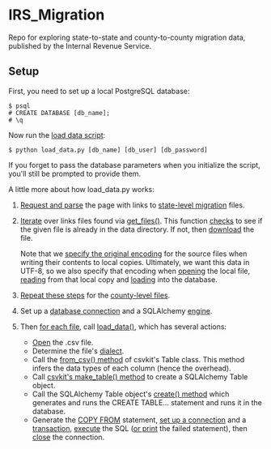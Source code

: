# IRS_Migration

Repo for exploring state-to-state and county-to-county migration data, published by the Internal Revenue Service.

Setup
-----

First, you need to set up a local PostgreSQL database:

	$ psql
	# CREATE DATABASE [db_name];
	# \q

Now run the [load data script](https://github.com/gordonje/IRS_Migration/blob/master/load_data.py):

	$ python load_data.py [db_name] [db_user] [db_password]

If you forget to pass the database parameters when you initialize the script, you'll still be prompted to provide them.

A little more about how load_data.py works:

1.	[Request and parse](https://github.com/gordonje/IRS_Migration/blob/master/load_data.py#L117-L119) the page with links to [state-level migration](http://www.irs.gov/uac/SOI-Tax-Stats-State-to-State-Migration-Database-Files) files.

2. [Iterate](https://github.com/gordonje/IRS_Migration/blob/master/load_data.py#L121-L122) over links files found via [get_files()](https://github.com/gordonje/IRS_Migration/blob/master/load_data.py#L18-L46). This function [checks](https://github.com/gordonje/IRS_Migration/blob/master/load_data.py#L31-L33) to see if the given file is already in the data directory. If not, then [download](https://github.com/gordonje/IRS_Migration/blob/master/load_data.py#L35-L43) the file. 
	
	Note that we [specify the original encoding](https://github.com/gordonje/IRS_Migration/blob/master/load_data.py#L42) for the source files when writing their contents to local copies. Ultimately, we want this data in UTF-8, so we also specify that encoding when [opening](https://github.com/gordonje/IRS_Migration/blob/master/load_data.py#L40) the local file, [reading](https://github.com/gordonje/IRS_Migration/blob/master/load_data.py#L127) from that local copy and [loading](https://github.com/gordonje/IRS_Migration/blob/master/load_data.py#L58) into the database.

3. [Repeat these steps](https://github.com/gordonje/IRS_Migration/blob/master/load_data.py#L124-L130) for the [county-level files](http://www.irs.gov/uac/SOI-Tax-Stats-County-to-County-Migration-Data-Files).

4.	Set up a [database connection](https://github.com/gordonje/IRS_Migration/blob/master/load_data.py#L134-L147) and a SQLAlchemy [engine](https://github.com/gordonje/IRS_Migration/blob/master/load_data.py#L149).

5.	Then [for each file](https://github.com/gordonje/IRS_Migration/blob/master/load_data.py#L151-L153), call [load_data()](https://github.com/gordonje/IRS_Migration/blob/master/load_data.py#L49-L107), which has several actions:

	*	[Open](https://github.com/gordonje/IRS_Migration/blob/master/load_data.py#L58) the .csv file.
	*	Determine the file's [dialect](https://github.com/onyxfish/csvkit/blob/master/csvkit/sniffer.py).
	*	Call the [from_csv() method](https://github.com/onyxfish/csvkit/blob/master/csvkit/table.py#L189-L257) of csvkit's Table class. This method infers the data types of each column (hence the overhead).
	*	Call [csvkit's make_table() method](https://github.com/onyxfish/csvkit/blob/master/csvkit/sql.py#L77-L89) to create a SQLAlchemy Table object.
	*	Call the SQLAlchemy Table object's [create() method](https://github.com/gordonje/IRS_Migration/blob/master/load_data.py#L131) which generates and runs the CREATE TABLE... statement and runs it in the database.
	*	Generate the [COPY FROM](https://github.com/gordonje/IRS_Migration/blob/master/load_data.py#L81-L93) statement, [set up a connection](https://github.com/gordonje/IRS_Migration/blob/master/load_data.py#L95) and a [transaction](https://github.com/gordonje/IRS_Migration/blob/master/load_data.py#L97), [execute](https://github.com/gordonje/IRS_Migration/blob/master/load_data.py#L99-L101) the SQL ([or print](https://github.com/gordonje/IRS_Migration/blob/master/load_data.py#L102-L105) the failed statement), then [close](https://github.com/gordonje/IRS_Migration/blob/master/load_data.py#L107) the connection.

